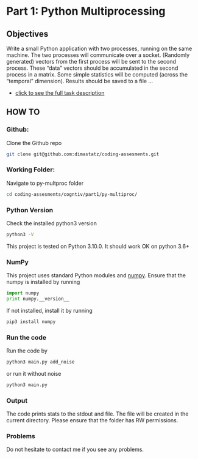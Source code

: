 # Part 1: Python Multiprocessing

## Objectives
Write a small Python application with two processes, running on the same machine. The two processes will communicate over a socket. (Randomly generated) vectors from the first process will be sent to the second process. These “data” vectors should be accumulated in the second process in a matrix. Some simple statistics will be computed (across the “temporal” dimension). Results should be saved to a file ...
- [click to see the full task description](./part_1.md)

## HOW TO

### Github:
Clone the Github repo 
```bash 
git clone git@github.com:dimastatz/coding-assesments.git
```

### Working Folder:
Navigate to py-multproc folder
```bash 
cd coding-assesments/cogntiv/part1/py-multiproc/ 
```

### Python Version
Check the installed python3 version
```bash 
python3 -V 
```
This project is tested on Python 3.10.0. It should work OK on python 3.6+

### NumPy
This project uses standard Python modules and [numpy](https://numpy.org/). Ensure that the numpy is installed by running 
```Python
import numpy
print numpy.__version__
```
If not installed, install it by running
```bash
pip3 install numpy
```

### Run the code
 Run the code by
```bash
python3 main.py add_noise
```
or run it without noise
```bash
python3 main.py
```

### Output
The code prints stats to the stdout and file. The file will be created in the current directory. Please
ensure that the folder has RW permissions. 

### Problems
Do not hesitate to contact me if you see any problems.



